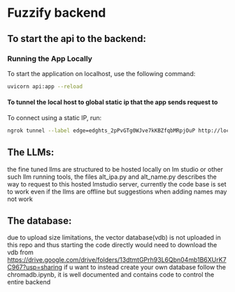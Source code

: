 # Fuzzify backend

## To start the api to the backend:

### Running the App Locally
To start the application on localhost, use the following command:
```sh
uvicorn api:app --reload
```

#### To tunnel the local host to global static ip that the app sends request to 
To connect using a static IP, run:
```sh
ngrok tunnel --label edge=edghts_2pPvGTg0WJve7kKBZfqbMRpjOuP http://localhost:8000
```

## The LLMs: 
the fine tuned llms are structured to be hosted locally on lm studio or other such llm running tools, the files alt_ipa.py and alt_name.py describes the way to request to this hosted lmstudio server, currently the code base is set to work even if  the llms are offline but suggestions when adding names may not work 

## The database:
due to upload size limitations, the vector database(vdb) is not uploaded in this repo and thus starting the code directly would need to download the vdb from https://drive.google.com/drive/folders/13dtmtGPrh93L6Qbn04mb1B6XUrK7C967?usp=sharing 
if u want to instead create your own database follow the chromadb.ipynb, it is well documented and contains code to control the entire backend

